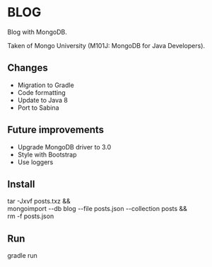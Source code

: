 
BLOG
====

Blog with MongoDB.

Taken of Mongo University (M101J: MongoDB for Java Developers).


Changes
-------

* Migration to Gradle
* Code formatting
* Update to Java 8
* Port to Sabina


Future improvements
------------------

* Upgrade MongoDB driver to 3.0
* Style with Bootstrap
* Use loggers


Install
-------

tar -Jxvf posts.txz && \
mongoimport --db blog --file posts.json --collection posts && \
rm -f posts.json


Run
---

gradle run
